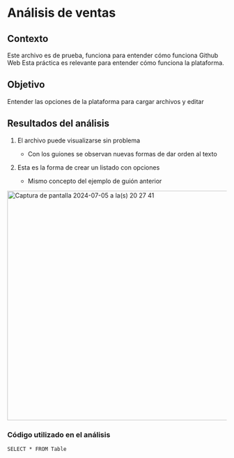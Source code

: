 # Análisis de ventas 

## Contexto 
Este archivo es de prueba, funciona para entender cómo funciona Github Web
Esta práctica es relevante para entender cómo funciona la plataforma.

## Objetivo
Entender las opciones de la plataforma para cargar archivos y editar

## Resultados del análisis
1. El archivo puede visualizarse sin problema
   - Con los guiones se observan nuevas formas de dar orden al texto
  
2. Esta es la forma de crear un listado con opciones
   - Mismo concepto del ejemplo de guión anterior
  <img width="526" alt="Captura de pantalla 2024-07-05 a la(s) 20 27 41" src="https://github.com/NancyEMM/MicrosoftExcel/assets/174390332/a727b7cb-8e66-4405-975b-52e0fad80223">


### Código utilizado en el análisis
``` SELECT * FROM Table ```

